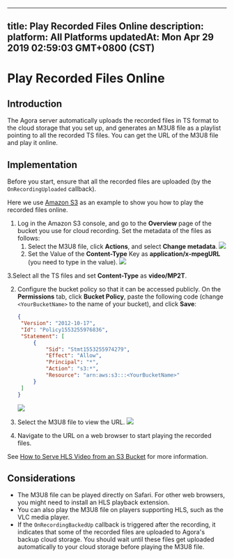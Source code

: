 
---
title: Play Recorded Files Online
description: 
platform: All Platforms
updatedAt: Mon Apr 29 2019 02:59:03 GMT+0800 (CST)
---
# Play Recorded Files Online
## Introduction

The Agora server automatically uploads the recorded files in TS format to the cloud storage that you set up, and generates an M3U8 file as a playlist pointing to all the recorded TS files. You can get the URL of the M3U8 file and play it online.

## Implementation

Before you start, ensure that all the recorded files are uploaded (by the `OnRecordingUploaded` callback).

Here we use [Amazon S3](https://aws.amazon.com/s3/) as an example to show you how to play the recorded files online.

1. Log in the Amazon S3 console, and go to the **Overview** page of the bucket you use for cloud recording. Set the metadata of the files as follows:
   1. Select the M3U8 file, click **Actions**, and select **Change metadata**.
![](https://web-cdn.agora.io/docs-files/1556174648050)
   2. Set the Value of the **Content-Type** Key  as **application/x-mpegURL** (you need to type in the value).
![](https://web-cdn.agora.io/docs-files/1556174883364)

 3.Select all the TS files and set **Content-Type** as **video/MP2T**.

2. Configure the bucket policy so that it can be accessed publicly. On the **Permissions** tab, click **Bucket Policy**, paste the following code (change  `<YourBucketName>` to the name of your bucket), and click **Save**:
   ```json
   {
    "Version": "2012-10-17",
    "Id": "Policy1553255976836",
    "Statement": [
        {
            "Sid": "Stmt1553255974279",
            "Effect": "Allow",
            "Principal": "*",
            "Action": "s3:*",
            "Resource": "arn:aws:s3:::<YourBucketName>"
        }
    ]
   }
   ```
	 ![](https://web-cdn.agora.io/docs-files/1556173842532)
3. Select the M3U8 file to view the URL.
![](https://web-cdn.agora.io/docs-files/1556174270602)

4. Navigate to the URL on a web browser to start playing the recorded files.

See [How to Serve HLS Video from an S3 Bucket](http://hlsbook.net/how-to-serve-hls-video-from-an-s3-bucket/) for more information.

## Considerations

- The M3U8 file can be played directly on Safari. For other web browsers, you might need to install an HLS playback extension.
- You can also play the M3U8 file on players supporting HLS, such as the VLC media player.
- If the `OnRecordingBackedUp` callback is triggered after the recording, it indicates that some of the recorded files are uploaded to Agora's backup cloud storage. You should wait until these files get uploaded automatically to your cloud storage before playing the M3U8 file.
